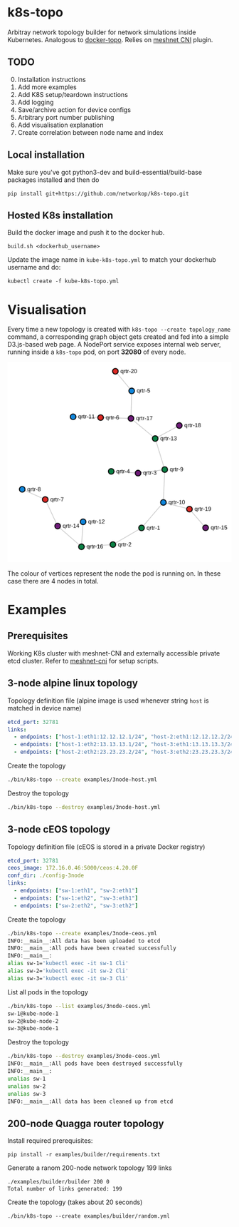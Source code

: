 # k8s-topo
Arbitray network topology builder for network simulations inside Kubernetes. Analogous to [docker-topo](https://github.com/networkop/arista-ceos-topo). Relies on [meshnet CNI][meshnet-cni] plugin.

## TODO

0. Installation instructions
1. Add more examples
2. Add K8S setup/teardown instructions
3. Add logging
4. Save/archive action for device configs
5. Arbitrary port number publishing
6. Add visualisation explanation
7. Create correlation between node name and index

## Local installation

Make sure you've got python3-dev and build-essential/build-base packages installed and then do

```
pip install git+https://github.com/networkop/k8s-topo.git
```

## Hosted K8s installation

Build the docker image and push it to the docker hub.

```
build.sh <dockerhub_username>
```

Update the image name in `kube-k8s-topo.yml` to match your dockerhub username and do:

```
kubectl create -f kube-k8s-topo.yml
```

# Visualisation
Every time a new topology is created with `k8s-topo --create topology_name` command, a corresponding graph object gets created and fed into a simple D3.js-based web page. A NodePort service exposes internal web server, running inside a `k8s-topo` pod, on port **32080** of every node.

![](random.png)

The colour of vertices represent the node the pod is running on. In these case there are 4 nodes in total.

# Examples 

## Prerequisites

Working K8s cluster with meshnet-CNI and externally accessible private etcd cluster. Refer to [meshnet-cni][meshnet-cni] for setup scripts.

## 3-node alpine linux topology

Topology definition file (alpine image is used whenever string `host` is matched in device name)

```yaml
etcd_port: 32781
links:
  - endpoints: ["host-1:eth1:12.12.12.1/24", "host-2:eth1:12.12.12.2/24"]
  - endpoints: ["host-1:eth2:13.13.13.1/24", "host-3:eth1:13.13.13.3/24"]
  - endpoints: ["host-2:eth2:23.23.23.2/24", "host-3:eth2:23.23.23.3/24"]
```

Create the topology

```bash
./bin/k8s-topo --create examples/3node-host.yml
```

Destroy the topology

```bash
./bin/k8s-topo --destroy examples/3node-host.yml
```

## 3-node cEOS topology

Topology definition file (cEOS is stored in a private Docker registry)

```yaml
etcd_port: 32781
ceos_image: 172.16.0.46:5000/ceos:4.20.0F
conf_dir: ./config-3node
links:
  - endpoints: ["sw-1:eth1", "sw-2:eth1"]
  - endpoints: ["sw-1:eth2", "sw-3:eth1"]
  - endpoints: ["sw-2:eth2", "sw-3:eth2"]
```

Create the topology

```bash
./bin/k8s-topo --create examples/3node-ceos.yml
INFO:__main__:All data has been uploaded to etcd
INFO:__main__:All pods have been created successfully
INFO:__main__:
alias sw-1='kubectl exec -it sw-1 Cli'
alias sw-2='kubectl exec -it sw-2 Cli'
alias sw-3='kubectl exec -it sw-3 Cli'
```

List all pods in the topology

```bash
./bin/k8s-topo --list examples/3node-ceos.yml
sw-1@kube-node-1
sw-2@kube-node-2
sw-3@kube-node-1

```

Destroy the topology

```bash
./bin/k8s-topo --destroy examples/3node-ceos.yml
INFO:__main__:All pods have been destroyed successfully
INFO:__main__:
unalias sw-1
unalias sw-2
unalias sw-3
INFO:__main__:All data has been cleaned up from etcd
```


## 200-node Quagga router topology

Install required prerequisites:

```
pip install -r examples/builder/requirements.txt 
```

Generate a ranom 200-node network topology 199 links

```
./examples/builder/builder 200 0
Total number of links generated: 199
```

Create the topology (takes about 20 seconds)

```
./bin/k8s-topo --create examples/builder/random.yml
```




[meshnet-cni]: https://github.com/networkop/meshnet-cni